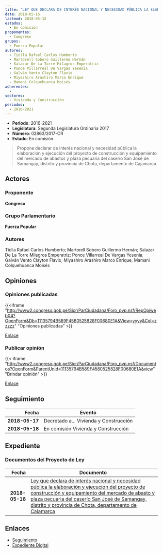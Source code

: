 ```yaml
---
title: "LEY QUE DECLARA DE INTERÉS NACIONAL Y NECESIDAD PÚBLICA LA ELABORACIÓN Y EJECUCIÓN DEL PROYECTO DE CONSTRUCCIÓN Y EQUIPAMIENTO DEL MERCADO DE ABASTOS Y PLAZA PECUARIA DEL CASERÍO SAN JOSÉ DE SAMANGAY, DISTRITO Y PROVINCIA DE CHOTA, DEPARTAMENTO DE CAJAMARCA"
date: 2018-05-16
lastmod: 2018-05-18
estados: 
  - En comisión
proponentes: 
  - Congreso
grupos: 
  - Fuerza Popular
autores: 
  - Ticlla Rafael Carlos Humberto
  - Martorell Sobero Guillermo Hernán
  - Salazar De La Torre Milagros Emperatriz
  - Ponce Villarreal De Vargas Yesenia
  - Galván Vento Clayton Flavio
  - Miyashiro Arashiro Marco Enrique
  - Mamani Colquehuanca Moisés
adherentes: 
  - 
sectores: 
  - Vivienda y Construcción
periodos: 
  - 2016-2021
---
```


- **Periodo**: 2016-2021
- **Legislatura**: Segunda Legislatura Ordinaria 2017
- **Número**: 02863/2017-CR
- **Estado**: En comisión

> Propone declarar de interés nacional y necesidad pública la elaboración y ejecución del proyecto de construcción y equipamiento del mercado de abastos y plaza pecuaria del caserío San José de Samangay, distrito y provincia de Chota, departamento de Cajamarca.


## Actores

### Proponente

**Congreso**

### Grupo Parlamentario

**Fuerza Popular**

### Autores

Ticlla Rafael Carlos Humberto; Martorell Sobero Guillermo Hernán; Salazar De La Torre Milagros Emperatriz; Ponce Villarreal De Vargas Yesenia; Galván Vento Clayton Flavio; Miyashiro Arashiro Marco Enrique; Mamani Colquehuanca Moisés


## Opiniones

### Opiniones publicadas

{{<iframe "http://www2.congreso.gob.pe/Sicr/ParCiudadana/Foro_pvp.nsf/RepOpiweb04?OpenForm&Db=11135794B589F4580525828F00680E1A&View=yyyy&Col=zzzzz" "Opiniones publicadas" >}}

[Enlace](http://www2.congreso.gob.pe/Sicr/ParCiudadana/Foro_pvp.nsf/RepOpiweb04?OpenForm&Db=11135794B589F4580525828F00680E1A&View=yyyy&Col=zzzzz)
### Publicar opinión

{{< iframe "http://www2.congreso.gob.pe/Sicr/ParCiudadana/Foro_pvp.nsf/Documentos?OpenForm&ParentUnid=11135794B589F4580525828F00680E1A&view" "Brindar opinión" >}}

[Enlace](http://www2.congreso.gob.pe/Sicr/ParCiudadana/Foro_pvp.nsf/Documentos?OpenForm&ParentUnid=11135794B589F4580525828F00680E1A&view)

## Seguimiento

| Fecha | Evento |
|------:|--------|
| **2018-05-17** | Decretado a... Vivienda y Construcción|
| **2018-05-18** | En comisión Vivienda y Construcción|


## Expediente


### Documentos del Proyecto de Ley

| Fecha | Documento |
|------:|--------|
| **2018-05-16** | [Ley que declara de interés nacional y necesidad pública la elaboración y ejecución del proyecto de construcción y equipamiento del mercado de abasto y plaza pecuaria del caserío San José de Samangay, distrito y provincia de Chota, departamento de Cajamarca](http://www.leyes.congreso.gob.pe/Documentos/2016_2021/Proyectos_de_Ley_y_de_Resoluciones_Legislativas/PL0286320180516.pdf) |

## Enlaces 

- [Seguimiento](http://www2.congreso.gob.pe/Sicr/TraDocEstProc/CLProLey2016.nsf/f7fff46988ca05b1052578e100829cc7/b409ed752ce04d8c0525828f006b535f?OpenDocument)
- [Expediente Digital](http://www2.congreso.gob.pe/Sicr/TraDocEstProc/CLProLey2016.nsf/f7fff46988ca05b1052578e100829cc7/b409ed752ce04d8c0525828f006b535f?OpenDocument&Click=05257FB7005EB655.eb71d0cf91d8294e05256cdf006b5706/$Body/0.1C6C)
